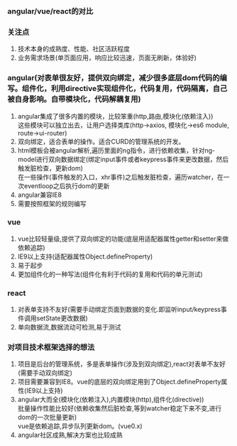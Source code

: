 ### angular/vue/react的对比
### 关注点
1. 技术本身的成熟度、性能、社区活跃程度
2. 业务需求场景(单页面应用，响应比较迅速，页面无刷新，体验好)

### angular(对表单很友好，提供双向绑定，减少很多底层dom代码的编写。组件化，利用directive实现组件化，代码复用，代码隔离，自己被自身影响。自带模块化，代码解耦复用)
1. angular集成了很多内置的模块，比较笨重(http,路由,模块化(依赖注入))  
    这些模块可以独立出去，让用户选择类库(http->axios, 模块化->es6 module, route->ui-router)
2. 双向绑定，适合表单的操作。适合CURD的管理系统的开发。
3. html模板会被angular解析,遍历里面的ng指令，进行依赖收集，针对ng-model进行双向数据绑定(绑定input事件或者keypress事件来更改数据，然后触发脏检查，更新dom)  
    在一些操作(事件触发的入口，xhr事件)之后触发脏检查，遍历watcher，在一次eventloop之后执行dom的更新
4. angular兼容IE8
5. 需要按照框架的规则编写

### vue
1. vue比较轻量级,提供了双向绑定的功能(底层用适配器属性getter和setter来做依赖追踪)
2. IE9以上支持(适配器属性Object.defineProperty)
3. 易于起步
4. 更加组件化的一种写法(组件化有利于代码的复用和代码的单元测试)

### react
1. 对表单支持不友好(需要手动绑定页面到数据的变化.即监听input/keypress事件调用setState更改数据)
2. 单向数据流,数据流动可检测,易于测试

### 对项目技术框架选择的想法
1. 项目是后台的管理系统，多是表单操作(涉及到双向绑定),react对表单不友好(需要手动双向绑定)
2. 项目需要兼容到IE8。vue的底层的双向绑定用到了Object.defineProperty属性(IE9以上支持)
3. angular大而全(模块化(依赖注入),内置模块(http),组件化(directive))  
    批量操作性能比较好(依赖收集然后脏检查,等到watcher稳定下来不变,进行dom的一次批量更新)  
    vue是依赖追踪,异步队列更新dom。(vue0.x)
4. angular社区成熟,解决方案也比较成熟